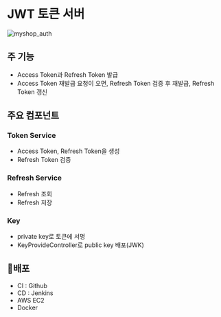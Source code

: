 # JWT 토큰 서버
![myshop_auth](https://github.com/wjh2012/myshop-authz/assets/57653698/72e75679-c20b-4730-bf1e-64f9b58d144e)
## 주 기능
- Access Token과 Refresh Token 발급
- Access Token 재발급 요청이 오면, Refresh Token 검증 후 재발급, Refresh Token 갱신

## 주요 컴포넌트
### Token Service
- Access Token, Refresh Token을 생성
- Refresh Token 검증
  
### Refresh Service
- Refresh 조회
- Refresh 저장
 
### Key
- private key로 토큰에 서명
- KeyProvideController로 public key 배포(JWK)

## 🚀배포
- CI : Github
- CD : Jenkins
- AWS EC2
- Docker
